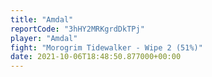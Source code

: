```yaml
---
title: "Amdal"
reportCode: "3hHY2MRKgrdDkTPj"
player: "Amdal"
fight: "Morogrim Tidewalker - Wipe 2 (51%)"
date: 2021-10-06T18:48:50.877000+00:00
---
```

